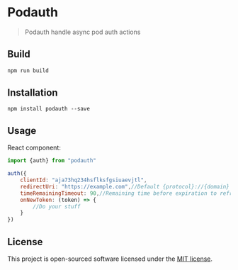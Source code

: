 # Podauth
> Podauth handle async pod auth actions

## Build

```bash
npm run build
```

## Installation

```
npm install podauth --save
```

## Usage

React component:

```jsx harmony
import {auth} from "podauth"

auth({
    clientId: "aja73hq234hsflksfgsiuaevjtl",
    redirectUri: "https://example.com",//Default {protocol}://{domain} of current url
    timeRemainingTimeout: 90,//Remaining time before expiration to refresh token, Default 90 seconds before expiration
    onNewToken: (token) => {
        //Do your stuff
    }
})
```

## License

This project is open-sourced software licensed under the [MIT license](http://opensource.org/licenses/MIT).
